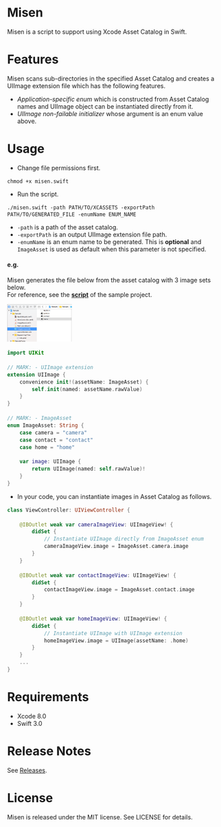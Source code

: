 # Misen
Misen is a script to support using Xcode Asset Catalog in Swift.  

# Features
Misen scans sub-directories in the specified Asset Catalog and creates a UIImage extension file which has the following features.
- *Application-specific enum* which is constructed from Asset Catalog names and UIImage object can be instantiated directly from it.
- *UIImage non-failable initializer* whose argument is an enum value above.

# Usage
- Change file permissions first.

```
chmod +x misen.swift
```
- Run the script.
```
./misen.swift -path PATH/TO/XCASSETS -exportPath PATH/TO/GENERATED_FILE -enumName ENUM_NAME
```
 - ```-path``` is a path of the asset catalog.
 - ```-exportPath``` is an output UIImage extension file path.
 - ```-enumName``` is an enum name to be generated. This is **optional** and ```ImageAsset``` is used as default when this parameter is not specified.


#### e.g.
Misen generates the file below from the asset catalog with 3 image sets below.  
For reference, see the [**script**](Sample/generate.sh) of the sample project.

<img src="images/asset-catalog.png" width="30%" height="30%">

```swift
import UIKit

// MARK: - UIImage extension
extension UIImage {
    convenience init!(assetName: ImageAsset) {
        self.init(named: assetName.rawValue)
    }
}

// MARK: - ImageAsset
enum ImageAsset: String {
    case camera = "camera"
    case contact = "contact"
    case home = "home"

    var image: UIImage {
        return UIImage(named: self.rawValue)!
    }
}
```

- In your code, you can instantiate images in Asset Catalog as follows.

```swift
class ViewController: UIViewController {

    @IBOutlet weak var cameraImageView: UIImageView! {
        didSet {
            // Instantiate UIImage directly from ImageAsset enum
            cameraImageView.image = ImageAsset.camera.image
        }
    }

    @IBOutlet weak var contactImageView: UIImageView! {
        didSet {
            contactImageView.image = ImageAsset.contact.image
        }
    }

    @IBOutlet weak var homeImageView: UIImageView! {
        didSet {
            // Instantiate UIImage with UIImage extension
            homeImageView.image = UIImage(assetName: .home)
        }
    }
    ...
}
```

# Requirements
- Xcode 8.0
- Swift 3.0

# Release Notes
See [Releases](https://github.com/tasanobu/Misen/releases).

# License
Misen is released under the MIT license. See LICENSE for details.

